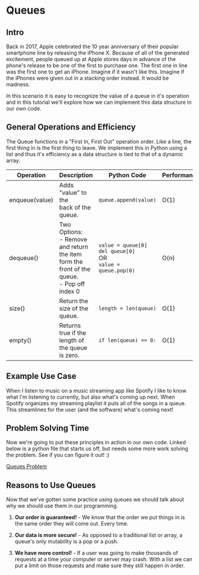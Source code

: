 
# Queues

## Intro
Back in 2017, Apple celebrated the 10 year anniversary of their popular smartphone line by releasing the iPhone X. Because of all of the generated excitement, people queued up at Apple stores days in advance of the phone's release to be one of the first to purchase one. The first one in line was the first one to get an iPhone. Imagine if it wasn't like this. Imagine if the iPhones were given out in a stacking order instead. It would be madness.

In this scenario it is easy to recognize the value of a queue in it's operation and in this tutorial we'll explore how we can implement this data structure in our own code.

## General Operations and Efficiency

The Queue functions in a "First In, First Out" operation order. Like a line, the first thing in is the first thing to leave. We implement this in Python using a list and thus it's efficiency as a data structure is tied to that of a dynamic array.

| Operation      | Description                                 | Python Code               | Performance |
| -------------- | ------------------------------------------- | ------------------------- | ----------- |
| enqueue(value) | Adds "value" to the <br> back of the queue.  | ```queue.append(value)``` | O(1)        |
| dequeue()      | Two Options: <br> - Remove and return <br> the item form the <br> front of the queue. <br> - Pop off index 0 | ```value = queue[0]``` <br> ```del queue[0]``` <br> OR <br> ``` value = queue.pop(0) ``` | O(n)
| size()         | Return the size of the <br> queue.          | ```length = len(queue)``` | O(1)        |
| empty()        | Returns true if the <br> length of the queue <br> is zero. | ```if len(queue) == 0:``` | O(1)

## Example Use Case

When I listen to music on a music streaming app like Spotify I like to know what I'm listening to currently, but also what's coming up next. When Spotify organizes my streaming playlist it puts all of the songs in a queue. This streamlines for the user (and the software) what's coming next!

## Problem Solving Time

Now we're going to put these principles in action in our own code. Linked below is a python file that starts us off, but needs some more work solving the problem. See if you can figure it out! :)

[Queues Problem]()



## Reasons to Use Queues

Now that we've gotten some practice using queues we should talk about why we should use them in our programming.

1. **Our order is guaranteed!** - We know that the order we put things in is the same order they will come out. Every time.

2. **Our data is more secure!** - As opposed to a traditional list or array, a queue's only mutability is a pop or a push.

3. **We have more control!** - If a user was going to make thousands of requests at a time your computer or server may crash. With a list we can put a limit on those requests and make sure they still happen in order.